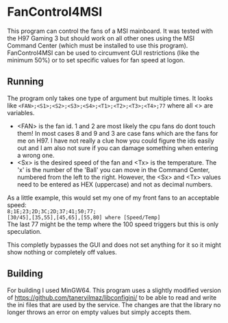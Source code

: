# FanControl4MSI
This program can control the fans of a MSI mainboard. It was tested with the H97 Gaming 3 but should work on all other ones using the MSI Command Center (which must be installed to use this program). FanControl4MSI can be used to circumvent GUI restrictions (like the minimum 50%) or to set specific values for fan speed at logon. 

## Running
The program only takes one type of argument but multiple times. It looks like ```<FAN>;<S1>;<S2>;<S3>;<S4>;<T1>;<T2>;<T3>;<T4>;77``` where all <> are variables.
* \<FAN\> is the fan id. 1 and 2 are most likely the cpu fans do dont touch them! In most cases 8 and 9 and 3 are case fans which are the fans for me on H97. I have not really a clue how you could figure the ids easily out and I am also not sure if you can damage something when entering a wrong one.
* \<Sx\> is the desired speed of the fan and \<Tx\> is the temperature. The 'x' is the number of the 'Ball' you can move in the Command Center, numbered from the left to the right. However, the \<Sx\> and \<Tx\> values need to be entered as HEX (uppercase) and not as decimal numbers.

As a little example, this would set my one of my front fans to an acceptable speed:<br>
```8;1E;23;2D;3C;2D;37;41;50;77;``` <br>
```[30/45],[35,55],[45,65],[55,80] where [Speed/Temp]```<br>
The last 77 might be the temp where the 100 speed triggers but this is only speculation.

This completly bypasses the GUI and does not set anything for it so it might show nothing or completely off values.

## Building
For building I used MinGW64.
This program uses a slightly modified version of https://github.com/taneryilmaz/libconfigini/ to be able to read and write the ini files that are used by the service. The changes are that the library no longer throws an error on empty values but simply accepts them.

